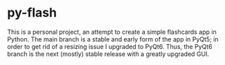 # py-flash
This is a personal project, an attempt to create a simple flashcards app in Python.
The main branch is a stable and early form of the app in PyQt5; in order to get rid of a resizing issue I upgraded to PyQt6. Thus, the PyQt6 branch is the next (mostly) stable release with a greatly upgraded GUI. 
